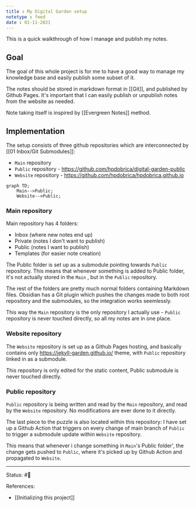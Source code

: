 ```yaml
---
title : My Digital Garden setup
notetype : feed
date : 01-11-2021
---
```


This is a quick walkthrough of how I manage and publish my notes.

## Goal

The goal of this whole project is for me to have a good way to manage my knowledge base and easily publish some subset of it.

The notes should be stored in markdown format in [[Git]], and published by Github Pages. It's important that I can easily publish or unpublish notes from the website as needed.

Note taking itself is inspired by [[Evergreen Notes]] method. 

## Implementation

The setup consists of three github repositories which are interconnected by [[01 Inbox/Git Submodules]]:
- `Main` repository
- `Public` repository - https://github.com/hpdobrica/digital-garden-public
- `Website` repository - https://github.com/hpdobrica/hpdobrica.github.io


```mermaid
graph TD; 
	Main-->Public; 
	Website-->Public; 

```

### Main repository

Main repository has 4 folders:
- Inbox (where new notes end up)
- Private (notes I don't want to publish)
- Public (notes I want to publish)
- Templates (for easier note creation)

The Public folder is set up as a submodule pointing towards `Public` repository. This means that whenever something is added to Public folder, it's not actually stored in the `Main` , but  in the `Public` repository.

The rest of the folders are pretty much normal folders containing Markdown files. Obsidian has a Git plugin which pushes the changes made to both root repository and the submodules, so the integration works seemlessly.

This way the `Main`  repository is the only repository I actually use - `Public` repository is never touched directly, so all my notes are in one place.

### Website repository

The `Website` repository is set up as a Github Pages hosting, and basically contains only https://jekyll-garden.github.io/ theme, with `Public` repository linked in as a submodule.

This repository is only edited for the static content, Public submodule is never touched directly.

### Public repository

 `Public` repository is being written and read by the `Main` repository, and read by the `Website` repository. No modifications are ever done to it directly.
 
 The last piece to the puzzle is also located within this repository: I have set up a Github Action that triggers on every change of main branch of `Public` to trigger a submodule update within `Website` repository. 
 
 This means that whenever i change something in `Main`'s Public folder', the change gets pushed to `Public`, where it's picked up by Github Action and propagated to `Website`.


-----

Status: #🌲 

References:
- [[Initializing this project]]
